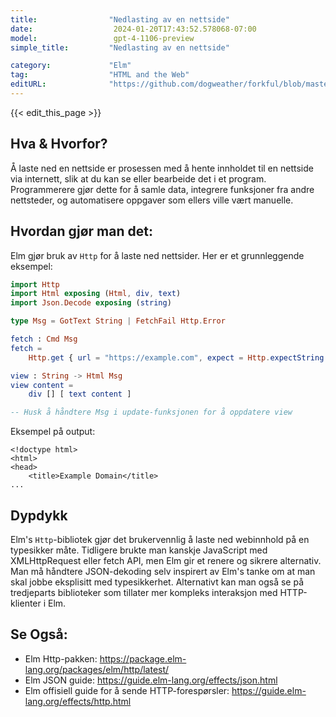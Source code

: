 ```yaml
---
title:                "Nedlasting av en nettside"
date:                  2024-01-20T17:43:52.578068-07:00
model:                 gpt-4-1106-preview
simple_title:         "Nedlasting av en nettside"

category:             "Elm"
tag:                  "HTML and the Web"
editURL:              "https://github.com/dogweather/forkful/blob/master/content/no/elm/downloading-a-web-page.md"
---
```


{{< edit_this_page >}}

## Hva & Hvorfor?
Å laste ned en nettside er prosessen med å hente innholdet til en nettside via internett, slik at du kan se eller bearbeide det i et program. Programmerere gjør dette for å samle data, integrere funksjoner fra andre nettsteder, og automatisere oppgaver som ellers ville vært manuelle.

## Hvordan gjør man det:
Elm gjør bruk av `Http` for å laste ned nettsider. Her er et grunnleggende eksempel:

```Elm
import Http
import Html exposing (Html, div, text)
import Json.Decode exposing (string)

type Msg = GotText String | FetchFail Http.Error

fetch : Cmd Msg
fetch =
    Http.get { url = "https://example.com", expect = Http.expectString GotText FetchFail }

view : String -> Html Msg
view content =
    div [] [ text content ]

-- Husk å håndtere Msg i update-funksjonen for å oppdatere view
```

Eksempel på output:
```
<!doctype html>
<html>
<head>
    <title>Example Domain</title>
...
```

## Dypdykk
Elm's `Http`-bibliotek gjør det brukervennlig å laste ned webinnhold på en typesikker måte. Tidligere brukte man kanskje JavaScript med XMLHttpRequest eller fetch API, men Elm gir et renere og sikrere alternativ. Man må håndtere JSON-dekoding selv inspirert av Elm's tanke om at man skal jobbe eksplisitt med typesikkerhet. Alternativt kan man også se på tredjeparts biblioteker som tillater mer kompleks interaksjon med HTTP-klienter i Elm.

## Se Også:
- Elm Http-pakken: https://package.elm-lang.org/packages/elm/http/latest/
- Elm JSON guide: https://guide.elm-lang.org/effects/json.html
- Elm offisiell guide for å sende HTTP-forespørsler: https://guide.elm-lang.org/effects/http.html
